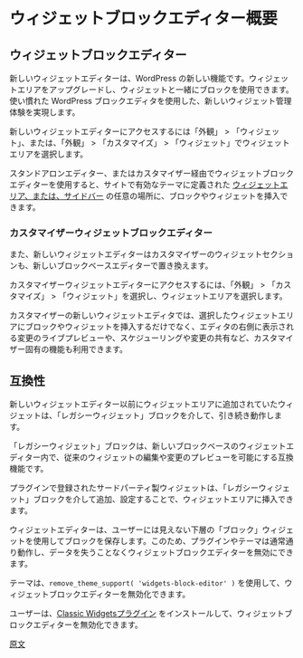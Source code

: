 <!--
# Widgets Block Editor overview
 -->
# ウィジェットブロックエディター概要

<!--
## Widgets Block Editor
 -->
## ウィジェットブロックエディター

<!--
The new Widgets Editor is a WordPress feature which upgrades widget areas to allow using blocks alongside widgets. It offers a new widget management experience built using the familiar WordPress block editor.
 -->
新しいウィジェットエディターは、WordPress の新しい機能です。ウィジェットエリアをアップグレードし、ウィジェットと一緒にブロックを使用できます。使い慣れた WordPress ブロックエディタを使用した、新しいウィジェット管理体験を実現します。

<!--
You can access the new Widgets Editor by navigating to Appearance → Widgets or Appearance → Customize → Widgets and choose a widget area.
 -->
新しいウィジェットエディターにアクセスするには「外観」 > 「ウィジェット」、または、「外観」 > 「カスタマイズ」 > 「ウィジェット」でウィジェットエリアを選択します。

<!--
The Widgets Block Editor allows you to insert blocks and widgets into any of the [Widget Areas or Sidebars](https://developer.wordpress.org/themes/functionality/sidebars/) defined by the site's active theme, via a standalone editor or through the Customizer.
 -->
スタンドアロンエディター、またはカスタマイザー経由でウィジェットブロックエディターを使用すると、サイトで有効なテーマに定義された [ウィジェットエリア、または、サイドバー](https://developer.wordpress.org/themes/functionality/sidebars/) の任意の場所に、ブロックやウィジェットを挿入できます。

<!--
### Customizer Widgets Block Editor
 -->
### カスタマイザーウィジェットブロックエディター

<!--
The new Widgets Editor also replaces the Widgets section in the Customizer with the new block-based editor.
 -->
また、新しいウィジェットエディターはカスタマイザーのウィジェットセクションも、新しいブロックベースエディターで置き換えます。
<!--
You can access the Customizer Widgets Block Editor by navigating to Appearance → Customize, selecting Widgets, and then selecting a Widget Area.
 -->
カスタマイザーウィジェットエディターにアクセスするには、「外観」 > 「カスタマイズ」 > 「ウィジェット」を選択し、ウィジェットエリアを選択します。

<!--
Using the new Widgets Editor through the Customizer goes beyond inserting blocks and widgets into a selected Widget Area, makeing use of the live preview of the changes, to the right of the editor, and of all the other Customizer specific features such as scheduling and sharing changes.
 -->
カスタマイザーの新しいウィジェットエディタでは、選択したウィジェットエリアにブロックやウィジェットを挿入するだけでなく、エディタの右側に表示される変更のライブプレビューや、スケジューリングや変更の共有など、カスタマイザー固有の機能も利用できます。

<!--
## Compatibility
 -->
## 互換性

<!--
Widgets that were added to a Widget Area before the new Widgets Editor will continue to work - via the Legacy Widget block.
 -->
新しいウィジェットエディター以前にウィジェットエリアに追加されていたウィジェットは、「レガシーウィジェット」ブロックを介して、引き続き動作します。

<!--
The Legacy Widget block is the compatibility mechanism which allows us to edit and preview changes to a classic widget within the new block based Widgets Editor.
 -->
「レガシーウィジェット」ブロックは、新しいブロックベースのウィジェットエディター内で、従来のウィジェットの編集や変更のプレビューを可能にする互換機能です。

<!--
Any third party widgets registered by plugins can still be inserted in widget areas by adding and setting them up through a Legacy Widget block.
 -->
プラグインで登録されたサードパーティ製ウィジェットは、「レガシーウィジェット」ブロックを介して追加、設定することで、ウィジェットエリアに挿入できます。

<!--
The Widgets Editor stores blocks using an underlying "Block" widget that is invisible to the user. This means that plugins and themes will contibue to work normally, and that the Widgets Block Editor can be disabled without any data loss.
 -->
ウィジェットエディターは、ユーザーには見えない下層の「ブロック」ウィジェットを使用してブロックを保存します。このため、プラグインやテーマは通常通り動作し、データを失うことなくウィジェットブロックエディターを無効にできます。

<!--
Themes may disable the Widgets Block Editor using `remove_theme_support( 'widgets-block-editor' )`.
 -->
テーマは、`remove_theme_support( 'widgets-block-editor' )` を使用して、ウィジェットブロックエディターを無効化できます。

<!--
Users may disable the Widgets Block Editor by installing the [Classic Widgets plugin](https://wordpress.org/plugins/classic-widgets/).
 -->
ユーザーは、[Classic Widgetsプラグイン](https://ja.wordpress.org/plugins/classic-widgets/) をインストールして、ウィジェットブロックエディターを無効化できます。

[原文](https://github.com/WordPress/gutenberg/blob/trunk/docs/how-to-guides/widgets/overview.md)
